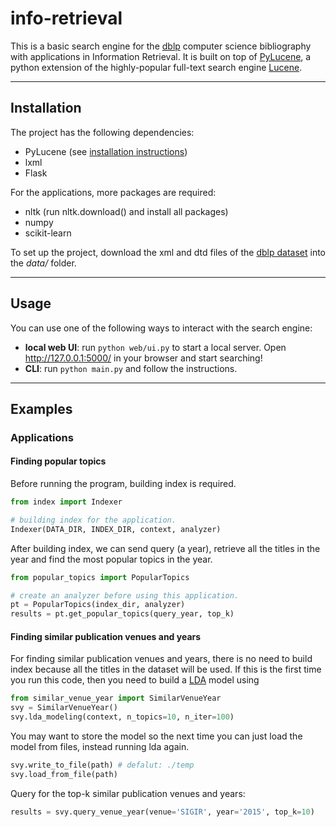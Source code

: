 # info-retrieval

This is a basic search engine for the [dblp](http://dblp.uni-trier.de/) computer science bibliography with applications in Information Retrieval. It is built on top of [PyLucene](https://lucene.apache.org/pylucene/index.html), a python extension of the highly-popular full-text search engine [Lucene](https://lucene.apache.org/).

------------------

## Installation

The project has the following dependencies:
- PyLucene (see [installation instructions](http://lucene.apache.org/pylucene/install.html))
- lxml
- Flask

For the applications, more packages are required:
- nltk (run nltk.download() and install all packages)
- numpy
- scikit-learn

To set up the project, download the xml and dtd files of the [dblp dataset](http://dblp.uni-trier.de/xml/
) into the *data/* folder.

------------------

## Usage

You can use one of the following ways to interact with the search engine:
- **local web UI**: run `python web/ui.py` to start a local server. Open http://127.0.0.1:5000/ in your browser and start searching!
- **CLI**: run `python main.py` and follow the instructions.

------------------

## Examples

### Applications

#### Finding popular topics

Before running the program, building index is required.
```python
from index import Indexer

# building index for the application.
Indexer(DATA_DIR, INDEX_DIR, context, analyzer)
```
After building index, we can send query (a year), retrieve all the titles in the year and find the most popular topics in the year.
```python
from popular_topics import PopularTopics

# create an analyzer before using this application.
pt = PopularTopics(index_dir, analyzer)
results = pt.get_popular_topics(query_year, top_k)
```

#### Finding similar publication venues and years
For finding similar publication venues and years, there is no need to build index because all the titles in the dataset will be used.
If this is the first time you run this code, then you need to build a [LDA](https://en.wikipedia.org/wiki/Latent_Dirichlet_allocation) model using
```python
from similar_venue_year import SimilarVenueYear
svy = SimilarVenueYear()
svy.lda_modeling(context, n_topics=10, n_iter=100)
```
You may want to store the model so the next time you can just load the model from files, instead running lda again.
```python
svy.write_to_file(path) # defalut: ./temp
svy.load_from_file(path)
```
Query for the top-k similar publication venues and years:
```python
results = svy.query_venue_year(venue='SIGIR', year='2015', top_k=10)
```